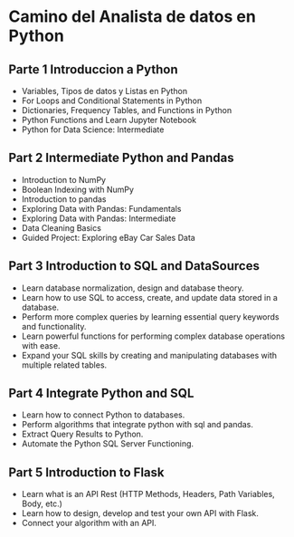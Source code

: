 # Camino del Analista de datos en Python

## Parte 1 Introduccion a Python
- Variables, Tipos de datos y Listas en Python
- For Loops and Conditional Statements in Python
- Dictionaries, Frequency Tables, and Functions in Python
- Python Functions and Learn Jupyter Notebook
- Python for Data Science: Intermediate

## Part 2 Intermediate Python and Pandas
- Introduction to NumPy
- Boolean Indexing with NumPy
- Introduction to pandas
- Exploring Data with Pandas: Fundamentals
- Exploring Data with Pandas: Intermediate
- Data Cleaning Basics
- Guided Project: Exploring eBay Car Sales Data
 
## Part 3 Introduction to SQL and DataSources
- Learn database normalization, design and database theory.
- Learn how to use SQL to access, create, and update data stored in a database.
- Perform more complex queries by learning essential query keywords and functionality.
- Learn powerful functions for performing complex database operations with ease.
- Expand your SQL skills by creating and manipulating databases with multiple related tables.
 
## Part 4  Integrate Python and SQL
- Learn how to connect Python to databases.
- Perform algorithms that integrate python with sql and pandas.
- Extract Query Results to Python.
- Automate the Python SQL Server Functioning.

## Part 5 Introduction to Flask
- Learn what is an API Rest (HTTP Methods, Headers, Path Variables, Body, etc.)
- Learn how to design, develop and test your own API with Flask.
- Connect your algorithm with an API.
